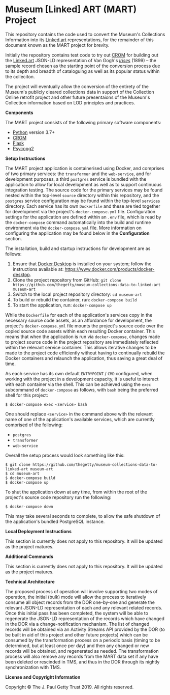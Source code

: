# Museum [Linked] ART (MART) Project
This repository contains the code used to convert the Museum's Collections Information into its [Linked.art](http://www.linked.art) representations, for the remainder of this document known as the MART project for brevity.

Initially the repository contains test code to try out [CROM](http://github.com/thegetty/crom) for building out the [Linked.art](http://www.linked.art) JSON-LD representation of Van Gogh's [_Irises_](http://www.getty.edu/art/collection/objects/826/) (1899) – the sample record chosen as the starting point of the conversion process due to its depth and breadth of cataloguing as well as its popular status within the colleciton.

The project will eventually allow the conversion of the entirety of the Museum's publicly cleared collections data in support of the Collection Online retrofit project and other future presentaions of the Museum's Collection information based on LOD principles and practices.

**Components**

The MART project consists of the following primary software components:

- [Python](https://www.python.org) version 3.7+
- [CROM](https://github.com/thegetty/crom)
- [Flask](http://flask.pocoo.org)
- [Psycopg2](http://initd.org/psycopg/)

**Setup Instructions**

The MART project application is containerised using Docker, and comprises of two primary services: the `transformer` and the `web-service`, and for development purposes, a third `postgres` service is bundled with the application to allow for local development as well as to support continuous integration testing. The source code for the primary services may be found nested within the top-level `source` directory within this repository, and the `postgres` service configuration may be found within the top-level `services` directory. Each service has its own `Dockerfile` and these are tied together for development via the project's `docker-compose.yml` file. Configuration settings for the application are defined within an `.env` file, which is read by the `docker-compose` command automatically into the build and runtime environment via the `docker-compose.yml` file. More information on configuring the application may be found below in the **Configuration** section.

The installation, build and startup instructions for development are as follows:

1. Ensure that [Docker Desktop](https://www.docker.com) is installed on your system; follow the instructions available at: https://www.docker.com/products/docker-desktop.
2. Clone the project repository from GitHub: `git clone https://github.com/thegetty/museum-collections-data-to-linked-art museum-art`
3. Switch to the local project repository directory: `cd museum-art`
4. To build or rebuild the container, run: `docker-compose build`
5. To start the application, run: `docker-compose up`

While the `Dockerfile` for each of the application's services copy in the necessary source code assets, as an affordance for development, the project's `docker-compose.yml` file mounts the project's source code over the copied source code assets within each resulting Docker container. This means that when the application is run via `docker-compose`, changes made to project source code in the project repository are immediately reflected within the relevant service container. This allows iterative changes to be made to the project code efficiently without having to continually rebuild the Docker containers and relaunch the application, thus saving a great deal of time.

As each service has its own default `ENTRYPOINT` / `CMD` configured, when working with the project in a development capacity, it is useful to interact with each container via the shell. This can be achieved using the `exec` subcommand of `docker-compose` as follows, with `bash` being the preferred shell for this project:

	$ docker-compose exec <service> bash
	
One should replace `<service>` in the command above with the relevant name of one of the application's available services, which are currently comprised of the following:
	
- `postgres`
- `transformer`
- `web-service`

Overall the setup process would look something like this:

	$ git clone https://github.com/thegetty/museum-collections-data-to-linked-art museum-art
	$ cd museum-art
	$ docker-compose build
	$ docker-compose up

To shut the application down at any time, from within the root of the project's source code repository run the following:

	$ docker-compose down
	
This may take several seconds to complete, to allow the safe shutdown of the application's bundled PostgreSQL instance.

**Local Deployment Instructions**

This section is currently does not apply to this repository. It will be updated as the project matures.

**Additional Commands**

This section is currently does not apply to this repository. It will be updated as the project matures.

**Technical Architecture**

The proposed process of operation will involve supporting two modes of operation, the initial (bulk) mode will allow the process to iteratively consume all object records from the DOR one-by-one and generate the relevant JSON-LD representation of each and any relevant related records. Once this initial pass has been completed, the system will be able to regenerate the JSON-LD representation of the records which have changed in the DOR via a change-notification mechanism. The list of changed records will be obtained via an Activity Streams API provided by the DOR (to be built in aid of this project and other future projects) which can be consumed by the transformation process on a periodic basis (timing to be determined, but at least once per day) and then any changed or new records will be obtained, and regenerated as needed. The transformation process will also remove any records from the MART data set if any have been deleted or rescinded in TMS, and thus in the DOR through its nightly synchronization with TMS.

**License and Copyright Information**

Copyright © The J. Paul Getty Trust 2019. All rights reserved.
